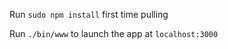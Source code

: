 

Run `sudo npm install` first time pulling

Run `./bin/www` to launch the app at `localhost:3000`

